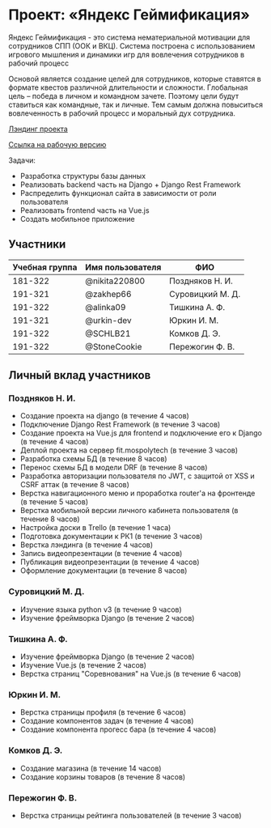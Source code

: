 # Проект: «Яндекс Геймификация»

Яндекс Геймификация - это система нематериальной мотивации для сотрудников СПП (ООК и ВКЦ).
Система построена с использованием игрового мышления и динамики игр для вовлечения сотрудников в рабочий процесс

Основой является создание целей для сотрудников, которые ставятся в формате квестов различной длительности и сложности.
Глобальная цель – победа в личном и командном зачете. Поэтому цели будут ставиться как командные, так и личные.
Тем самым должна повыситься вовлеченность в рабочий процесс и моральный дух сотрудника.

[Лэндинг проекта](http://yandex-gamification-landing.std-884.ist.mospolytech.ru)

[Ссылка на рабочую версию](http://yandex-gamification.std-884.ist.mospolytech.ru)

Задачи:

- Разработка структуры базы данных
- Реализовать backend часть на Django + Django Rest Framework
- Распределить функционал сайта в зависимости от роли пользователя
- Реализовать frontend часть на Vue.js
- Создать мобильное приложение

## Участники

| Учебная группа | Имя пользователя | ФИО              |
| -------------- | ---------------- | ---------------- |
| 181-322        | @nikita220800    | Поздняков Н. И.  |
| 191-321        | @zakhep66        | Суровицкий М. Д. |
| 191-322        | @alinka09        | Тишкина А. Ф.    |
| 191-321        | @urkin-dev       | Юркин И. М.      |
| 191-322        | @SCHLB21         | Комков Д. Э.     |
| 191-322        | @StoneCookie     | Пережогин Ф. В.  |

## Личный вклад участников

### Поздняков Н. И.

- Создание проекта на django (в течение 4 часов)
- Подключение Django Rest Framework (в течение 3 часов)
- Создание проекта на Vue.js для frontend и подключение его к Django (в течение 4 часов)
- Деплой проекта на сервер fit.mospolytech (в течение 3 часов)
- Разработка схемы БД (в течение 8 часов)
- Перенос схемы БД в модели DRF (в течение 8 часов)
- Разработка авторизации пользователя по JWT, с защитой от XSS и CSRF аттак (в течение 8 часов)
- Верстка навигационного меню и проработка router'а на фронтенде (в течение 5 часов)
- Верстка мобильной версии личного кабинета пользователя (в течение 8 часов)
- Настройка доски в Trello (в течение 1 часа)
- Подготовка документации к РК1 (в течение 3 часов)
- Верстка лэндинга (в течение 4 часов)
- Запись видеопрезентации (в течение 4 часов)
- Публикация видеопрезентации (в течение 4 часов)
- Оформление документации (в течение 8 часов)

### Суровицкий М. Д.

- Изучение языка python v3 (в течение 9 часов)
- Изучение фреймворка Django (в течение 2 часов)

### Тишкина А. Ф.

- Изучение фреймворка Django (в течение 2 часов)
- Изучение Vue.js (в течение 2 часов)
- Верстка страниц "Соревнования" на Vue.js (в течение 6 часов)

### Юркин И. М.

- Верстка страницы профиля (в течение 6 часов)
- Создание компонентов задач (в течение 4 часов)
- Создание компонента прогесс бара (в течение 4 часов)

### Комков Д. Э.

- Создание магазина (в течение 14 часов)
- Cоздание корзины товаров (в течение 8 часов)

### Пережогин Ф. В.

- Верстка страницы рейтинга пользователей (в течение 3 часов)
